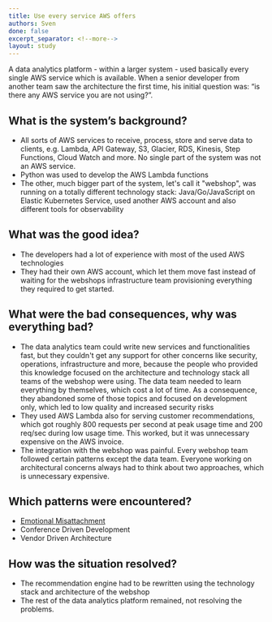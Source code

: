 ```yaml
---
title: Use every service AWS offers
authors: Sven
done: false
excerpt_separator: <!--more-->
layout: study
---
```

A data analytics platform - within a larger system - used basically every single AWS service which is available.<!--more--> When a senior developer from another team saw the architecture the first time, his initial question was: “is there any AWS service you are not using?”.

## What is the system’s background?
* All sorts of AWS services to receive, process, store and serve data to clients, e.g. Lambda, API Gateway, S3, Glacier, RDS, Kinesis, Step Functions, Cloud Watch and more. No single part of the system was not an AWS service. 
* Python was used to develop the AWS Lambda functions
* The other, much bigger part of the system, let's call it "webshop", was running on a totally different technology stack: Java/Go/JavaScript on Elastic Kubernetes Service, used another AWS account and also different tools for observability

## What was the good idea?
* The developers had a lot of experience with most of the used AWS technologies
* They had their own AWS account, which let them move fast instead of waiting for the webshops infrastructure team provisioning everything they required to get started.

## What were the bad consequences, why was everything bad?
* The data analytics team could write new services and functionalities fast, but they couldn't get any support for other concerns like security, operations, infrastructure and more, because the people who provided this knowledge focused on the architecture and technology stack all teams of the webshop were using. The data team needed to learn everything by themselves, which cost a lot of time. As a consequence, they abandoned some of those topics and focused on development only, which led to low quality and increased security risks
* They used AWS Lambda also for serving customer recommendations, which got roughly 800 requests per second at peak usage time and 200 req/sec during low usage time. This worked, but it was unnecessary expensive on the AWS invoice.
* The integration with the webshop was painful. Every webshop team followed certain patterns except the data team. Everyone working on architectural concerns always had to think about two approaches, which is unnecessary expensive.

## Which patterns were encountered?
* [Emotional Misattachment](../patterns/emotional_misattachment.html)
* Conference Driven Development
* Vendor Driven Architecture

## How was the situation resolved?
* The recommendation engine had to be rewritten using the technology stack and architecture of the webshop
* The rest of the data analytics platform remained, not resolving the problems.
